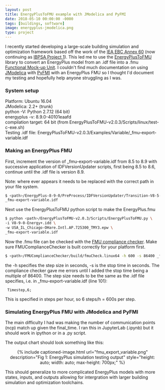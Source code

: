 ```yaml
---
layout: post
title: EnergyPlusToFMU example with JModelica and PyFMI
date: 2018-05-10 00:00:00 -0000
tags: [buildings, software]
image: energyplus-jmodelica.png
type: project
---
```


I recently started developing a large-scale building simulation and optimization 
framework based off the work of the [IEA EBC Annex 60](http://iea-annex60.org/) 
(now continuing as [IBPSA Project 1](https://ibpsa.github.io/project1/)). 
This led me to use the 
[EnergyPlusToFMU](https://github.com/lbl-srg/EnergyPlusToFMU) library to convert 
an EnergyPlus model from an .idf file into a .fmu [Functional Mock-up Unit](http://fmi-standard.org/).
I couldn't find much documentation on using [JModelica](https://jmodelica.org/) 
with [PyFMI](https://jmodelica.org/pyfmi/index.html) with an EnergyPlus FMU so 
I thought I'd document my testing and hopefully help anyone struggling as I was.

### System setup

Platform: Ubuntu 16.04 <br>
JModelica: 2.2+ (trunk) <br>
python -V: Python 2.7.12 (64 bit) <br>
energyplus -v: 8.9.0-40101eaafd <br>
compilation target: 64 bit (from EnergyPlusToFMU-v2.0.3/Scripts/linux/test-c-exe.sh) <br>
Testing .idf file: EnergyPlusToFMU-v2.0.3/Examples/Variable/_fmu-export-variable.idf <br>

### Making an EnergyPlus FMU

First, increment the version of _fmu-export-variable.idf from 8.5 to 8.9 with 
successive application of IDFVersionUpdater scripts, first being 8.5 to 8.6, 
continue until the .idf file is version 8.9.

Note: where ever <path> appears it needs to be replaced with the correct path in your file system.
```bash
$ <path>/EnergyPlus-8-9-0/PreProcess/IDFVersionUpdater/Transition-V8-5-0-to-V8-6-0 \
_fmu-export-variable.idf
```

Next use the EnergyPlusToFMU python script to make the EnergyPlus.fmu
```bash
$ python <path>/EnergyPlusToFMU-v2.0.3/Scripts/EnergyPlusToFMU.py \
-i V8-9-0-Energy+.idd \
-w USA_IL_Chicago-OHare.Intl.AP.725300_TMY3.epw \
_fmu-export-variable.idf
```

Now the .fmu file can be checked with the 
[FMU compliance checker](https://github.com/modelica-tools/FMUComplianceChecker). 
Make sure FMUComplianceChecker is built correctly for your platform first.
```bash
$ <path>/FMUComplianceChecker/build/fmuCheck.linux64 -h 600 -s 86400 _fmu_export_variable.fmu
```
the -h specifies the step size in seconds, -s is the stop time in seconds. The 
compliance checker gave me errors until I added the stop time being a multiple 
of 86400. The step size needs to be the same as the .idf file specifies, i.e. 
in _fmu-export-variable.idf (line 101):
```
 Timestep,6;
```
This is specified in steps per hour, so 6 steps/h = 600s per step.


### Simulating EnergyPlus FMU with JModelica and PyFMI

The main difficulty I had was making the number of communication points (ncp) 
match up given the final_time. I ran this in JupyterLab (.ipynb) but it should work in 
ipython or in a .py script.

<script src="https://gist.github.com/TStesco/d02d19e7e382ab8c37d51c96d7891f6d.js"></script>
The output chart should look something like this:
<div style="text-align: center;">
{% include captioned-image.html url="fmu_export_variable.png" description="Fig 1: 
EnergyPlus simulation testing output" style="height: auto; width: auto; max-height: 700px;" %}
</div>

This should generalize to more complicated EnergyPlus models with more states, 
inputs, and outputs allowing for intergration with larger building simulation and 
optimization toolchains.